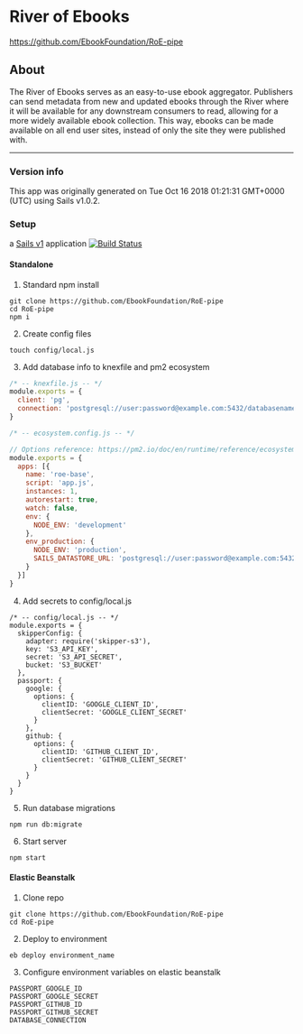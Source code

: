 # River of Ebooks
https://github.com/EbookFoundation/RoE-pipe

## About
The River of Ebooks serves as an easy-to-use ebook aggregator. Publishers can send metadata from new and updated ebooks through the River where it will be available for any downstream consumers to read, allowing for a more widely available ebook collection. This way, ebooks can be made available on all end user sites, instead of only the site they were published with.

-----

### Version info
This app was originally generated on Tue Oct 16 2018 01:21:31 GMT+0000 (UTC) using Sails v1.0.2.
<!-- Internally, Sails used [`sails-generate@1.15.28`](https://github.com/balderdashy/sails-generate/tree/v1.15.28/lib/core-generators/new). -->

### Setup
a [Sails v1](https://sailsjs.com) application
[![Build Status](https://travis-ci.org/miacona96/RoE-pipe.svg?branch=master)](https://travis-ci.org/miacona96/RoE-pipe)

#### Standalone

1. Standard npm install
```
git clone https://github.com/EbookFoundation/RoE-pipe
cd RoE-pipe
npm i
```

2. Create config files
```
touch config/local.js
```

3. Add database info to knexfile and pm2 ecosystem
```js
/* -- knexfile.js -- */
module.exports = {
  client: 'pg',
  connection: 'postgresql://user:password@example.com:5432/databasename'
}

/* -- ecosystem.config.js -- */

// Options reference: https://pm2.io/doc/en/runtime/reference/ecosystem-file/
module.exports = {
  apps: [{
    name: 'roe-base',
    script: 'app.js',
    instances: 1,
    autorestart: true,
    watch: false,
    env: {
      NODE_ENV: 'development'
    },
    env_production: {
      NODE_ENV: 'production',
      SAILS_DATASTORE_URL: 'postgresql://user:password@example.com:5432/databasename'
    }
  }]
}
```

4. Add secrets to config/local.js
```
/* -- config/local.js -- */
module.exports = {
  skipperConfig: {
    adapter: require('skipper-s3'),
    key: 'S3_API_KEY',
    secret: 'S3_API_SECRET',
    bucket: 'S3_BUCKET'
  },
  passport: {
    google: {
      options: {
        clientID: 'GOOGLE_CLIENT_ID',
        clientSecret: 'GOOGLE_CLIENT_SECRET'
      }
    },
    github: {
      options: {
        clientID: 'GITHUB_CLIENT_ID',
        clientSecret: 'GITHUB_CLIENT_SECRET'
      }
    }
  }
}
```

5. Run database migrations
```
npm run db:migrate
```

6. Start server
```
npm start
```


#### Elastic Beanstalk

1. Clone repo
```
git clone https://github.com/EbookFoundation/RoE-pipe
cd RoE-pipe
```

2. Deploy to environment
```
eb deploy environment_name
```

3. Configure environment variables on elastic beanstalk
```
PASSPORT_GOOGLE_ID
PASSPORT_GOOGLE_SECRET
PASSPORT_GITHUB_ID
PASSPORT_GITHUB_SECRET
DATABASE_CONNECTION
```

